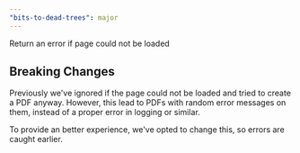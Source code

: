 ```yaml
---
"bits-to-dead-trees": major
---
```


Return an error if page could not be loaded

## Breaking Changes

Previously we've ignored if the page could not be loaded and tried to create a PDF anyway. However,
this lead to PDFs with random error messages on them, instead of a proper error in logging or similar.

To provide an better experience, we've opted to change this, so errors are caught earlier.
